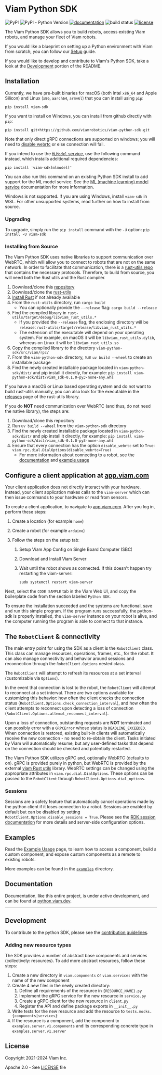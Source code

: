 # Viam Python SDK

![PyPI](https://img.shields.io/pypi/v/viam-sdk)
![PyPI - Python Version](https://img.shields.io/pypi/pyversions/viam-sdk)
[![documentation](https://img.shields.io/static/v1?label=docs&message=python.viam.dev&color=lightgray)](https://python.viam.dev)
![build status](https://github.com/viamrobotics/python-sdk/actions/workflows/test.yml/badge.svg)
[![license](https://img.shields.io/badge/license-Apache_2.0-blue)](https://github.com/viamrobotics/viam-python-sdk/blob/main/LICENSE)

The Viam Python SDK allows you to build robots, access existing Viam robots, and manage your fleet of Viam robots.

If you would like a blueprint on setting up a Python environment with Viam from scratch, you can follow our [Setup](https://python.viam.dev/#installing-from-source) guide.

If you would like to develop and contribute to Viam's Python SDK, take a look at the [Development](#development) portion of the README.

## Installation

Currently, we have pre-built binaries for macOS (both Intel `x86_64` and Apple Silicon) and Linux (`x86`, `aarch64`, `armv6l`) that you can install using `pip`:

`pip install viam-sdk`

If you want to install on Windows, you can install from github directly with `pip`:

`pip install git+https://github.com/viamrobotics/viam-python-sdk.git`

Note that only direct gRPC connections are supported on windows; you will need to [disable webrtc](https://python.viam.dev/autoapi/viam/rpc/dial/index.html#viam.rpc.dial.DialOptions.disable_webrtc) or else connection will fail. 

If you intend to use the [`MLModel` service](https://python.viam.dev/autoapi/viam/services/mlmodel/mlmodel/index.html#viam.services.mlmodel.mlmodel.MLModel), use the following command instead, which installs additional required dependencies:

`pip install 'viam-sdk[mlmodel]'`

You can also run this command on an existing Python SDK install to add support for the ML model service.
See the [ML (machine learning) model service](https://docs.viam.com/data-ai/ai/deploy/) documentation for more information.

Windows is not supported. If you are using Windows, install `viam-sdk` in WSL. For other unsupported systems, read further on how to install from source.

### Upgrading

To upgrade, simply run the `pip install` command with the `-U` option:
`pip install -U viam-sdk`

### Installing from Source

The Viam Python SDK uses native libraries to support communication over WebRTC, which will allow you to connect to robots that are not on the same network. In order to facilitate that communication, there is a [rust-utils repo](https://github.com/viamrobotics/rust-utils) that contains the necessary protocols. Therefore, to build from source, you will need both the Rust utils and the Rust compiler.

1. Download/clone this [repository](https://github.com/viamrobotics/viam-python-sdk)
1. Download/clone the [rust-utils](https://github.com/viamrobotics/rust-utils)
1. [Install Rust](https://www.rust-lang.org/tools/install) if not already available
1. From the `rust-utils` directory, run `cargo build`
   - You can optionally provide the `--release` flag: `cargo build --release`
1. Find the compiled library in `rust-utils/target/debug/libviam_rust_utils.*`
   - If you provided the `--release` flag, the enclosing directory will be `release`: `rust-utils/target/release/libviam_rust_utils.*`
   - The extension of the executable will depend on your operating system. For example, on macOS it will be `libviam_rust_utils.dylib`, whereas on Linux it will be `libviam_rust_utils.so`
1. Copy the compiled library to the directory `viam-python-sdk/src/viam/rpc/`
1. From the `viam-python-sdk` directory, run `uv build --wheel` to create an installable package
1. Find the newly created installable package located in `viam-python-sdk/dist/` and pip install it directly, for example: `pip install viam-python-sdk/dist/viam_sdk-0.1.0-py3-none-any.whl`

If you have a macOS or Linux based operating system and do not want to build rust-utils manually, you can also look for the executable in the [releases](https://github.com/viamrobotics/rust-utils/releases/latest) page of the rust-utils library.

If you do **NOT** need communication over WebRTC (and thus, do not need the native library), the steps are:

1. Download/clone this repository
1. Run `uv build --wheel` from the `viam-python-sdk` directory
1. Find the newly created installable package located in `viam-python-sdk/dist/` and pip install it directly, for example: `pip install viam-python-sdk/dist/viam_sdk-0.1.0-py3-none-any.whl`
1. Ensure that every connection has the option `disable_webrtc` set to `True`: `viam.rpc.dial.DialOptions(disable_webrtc=True)`
   - For more information about connecting to a robot, see the [documentation](https://python.viam.dev) and [example usage](https://python.viam.dev/examples/example.html)

## Configure a client application at [app.viam.com](https://app.viam.com)

Your client application does not directly interact with your hardware. Instead, your client application makes calls to the `viam-server` which can then issue commands to your hardware or read from sensors.

To create a client application, to navigate to [app.viam.com](https://app.viam.com). After you log in, perform these steps:

1. Create a location (for example `home`)
2. Create a robot (for example `arduino`)
3. Follow the steps on the setup tab:

   1. Setup Viam App Config on Single Board Computer (SBC)
   2. Download and Install Viam Server
   3. Wait until the robot shows as connected. If this doesn't happen try restarting the viam-server:

      ```
      sudo systemctl restart viam-server
      ```

Next, select the `CODE SAMPLE` tab in the Viam Web UI, and copy the boilerplate code from the section labeled `Python SDK`.

To ensure the installation succeeded and the systems are functional, save and run this simple program. If the program runs successfully, the python-sdk is properly installed, the `viam-server` instance on your robot is alive, and the computer running the program is able to connect to that instance.

## The `RobotClient` & connectivity

The main entry point for using the SDK as a client is the `RobotClient` class. This class can manage resources, operations, frames, etc., for the robot. It can also manage connectivity and behavior around sessions and reconnection through the `RobotClient.Options` nested class.

The `RobotClient` will attempt to refresh its resources at a set interval (customizable via `Options`).

In the event that connection is lost to the robot, the `RobotClient` will attempt to reconnect at a set interval. There are two options available for customizing this behavior: how often the client checks the connection status (`RobotClient.Options.check_connection_interval`), and how often the client attempts to reconnect upon detecting a loss of connection (`RobotClient.Options.attempt_reconnect_interval`).

Upon a loss of connection, outstanding requests are **NOT** terminated and can possibly error with a `GRPCError` whose status is `DEADLINE_EXCEEDED`. When connection is restored, existing built-in clients will automatically receive the new connection - no need to re-obtain the client. Tasks initiated by Viam will automatically resume, but any user-defined tasks that depend on the connection should be checked and potentially restarted.

The Viam Python SDK utilizes gRPC and, optionally WebRTC (defaults to on). gRPC is provided purely in python, but WebRTC is provided by the external [viam Rust utils](https://github.com/viamrobotics/rust-utils) library. WebRTC settings can be changed using the appropriate attributes in `viam.rpc.dial.DialOptions`. These options can be passed to the `RobotClient` through `RobotClient.Options.dial_options`.

### Sessions

Sessions are a safety feature that automatically cancel operations made by the python client if it loses connection to a robot. Sessions are enabled by default but can be disabled by setting `RobotClient.Options.disable_sessions = True`. Please see the [RDK session documentation](https://pkg.go.dev/go.viam.com/rdk/session) for more details and server-side configuration options.

## Examples

Read the [Example Usage](https://python.viam.dev/examples/example.html) page, to learn how to access a component, build a custom component, and expose
custom components as a remote to existing robots.

More examples can be found in the [`examples`](https://github.com/viamrobotics/viam-python-sdk/tree/main/examples) directory.

## Documentation

Documentation, like this entire project, is under active development, and can be found at [python.viam.dev](https://python.viam.dev).

---

## Development

To contribute to the python SDK, please see the [contribution guidelines](https://python.viam.dev/contributing.html).

### Adding new resource types

The SDK provides a number of abstract base components and services (collectively: resources). To add more abstract resources, follow these steps:

1. Create a new directory in `viam.components` or `viam.services` with the name of the new component
1. Create 4 new files in the newly created directory:
   1. Define all requirements of the resource in `{RESOURCE_NAME}.py`
   1. Implement the gRPC service for the new resource in `service.py`
   1. Create a gRPC client for the new resource in `client.py`
   1. Register the API and define package exports in `__init__.py`
1. Write tests for the new resource and add the resource to `tests.mocks.{components|services}`
1. If the resource is a component, add the component to `examples.server.v1.components` and its corresponding concrete type in `examples.server.v1.server`

## License

Copyright 2021-2024 Viam Inc.

Apache 2.0 - See [LICENSE](https://github.com/viamrobotics/viam-python-sdk/blob/main/LICENSE) file
